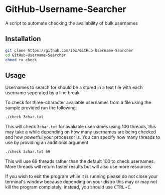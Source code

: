 # GitHub-Username-Searcher
A script to automate checking the avaliability of bulk usernames

## Installation
```bash
git clone https://github.com/i6x/GitHub-Username-Searcher
cd GitHub-Username-Searcher
chmod +x check
```
## Usage
Usernames to search for should be a stored in a text file with each username seperated by a line break

To check for three-character avaliable usernames from a file using the sample provided run the following:
```bash
./check 3char.txt
```
This will check `3char.txt` for avaliable usernames using 100 threads, this may take a while depending on how many usernames are being checked and how powerful your processor is. You can specify how many threads to use by providing an additional argument
```bash
./check 3char.txt 69
```
This will use 69 threads rather than the default 100 to check usernames. More threads will return faster results but will also use more resources. 

If you wish to exit the program while it is running please do not close your terminal's window because depending on your distro this may or may not kill the program completely, instead, you should use <kbd>CTRL</kbd>+<kbd>C</kbd>.
